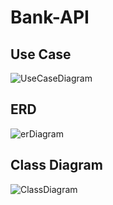 # Bank-API

## Use Case
![UseCaseDiagram](https://github.com/user-attachments/assets/604a2081-d4cd-4875-9a9a-ae0573727f94)

## ERD
![erDiagram](https://github.com/user-attachments/assets/542bfca2-ea4c-4ae9-b6bf-dd6d53fd5861)

## Class Diagram
![ClassDiagram](https://github.com/user-attachments/assets/76fdf576-2de5-469f-bd4e-51c19cc239b5)


